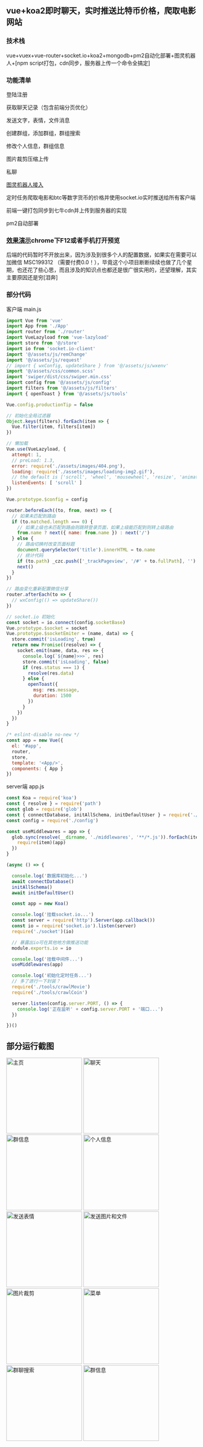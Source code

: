 ## vue+koa2即时聊天，实时推送比特币价格，爬取电影网站
### 技术栈
vue+vuex+vue-router+socket.io+koa2+mongodb+pm2自动化部署+图灵机器人+[npm script打包，cdn同步，服务器上传一个命令全搞定]
### 功能清单
登陆注册

获取聊天记录（包含前端分页优化）

发送文字，表情，文件消息

创建群组，添加群组，群组搜索

修改个人信息，群组信息

图片裁剪压缩上传

私聊

[图灵机器人接入](http://www.tuling123.com/)

定时任务爬取电影和btc等数字货币的价格并使用socket.io实时推送给所有客户端

前端一键打包同步到七牛cdn并上传到服务器的实现

pm2自动部署

### [效果演示](http://aibi.ren/movie-chat/#/)chrome下F12或者手机打开预览
后端的代码暂时不开放出来，因为涉及到很多个人的配置数据，如果实在需要可以加微信 MSC199312 （需要付费0.0！），毕竟这个小项目断断续续也做了几个星期，也还花了些心思，而且涉及的知识点也都还是很广很实用的，还望理解，其实主要原因还是穷[泪奔]

### 部分代码
客户端 main.js
```javascript
import Vue from 'vue'
import App from './App'
import router from './router'
import VueLazyload from 'vue-lazyload'
import store from '@/store'
import io from 'socket.io-client'
import '@/assets/js/remChange'
import '@/assets/js/request'
// import { wxConfig, updateShare } from '@/assets/js/wxenv'
import '@/assets/css/common.scss'
import 'swiper/dist/css/swiper.min.css'
import config from '@/assets/js/config'
import filters from '@/assets/js/filters'
import { openToast } from '@/assets/js/tools'

Vue.config.productionTip = false

// 初始化全局过滤器
Object.keys(filters).forEach(item => {
  Vue.filter(item, filters[item])
})

// 懒加载
Vue.use(VueLazyload, {
  attempt: 1,
  // preLoad: 1.3,
  error: require('./assets/images/404.png'),
  loading: require('./assets/images/loading-img2.gif'),
  // the default is ['scroll', 'wheel', 'mousewheel', 'resize', 'animationend', 'transitionend']
  listenEvents: [ 'scroll' ]
})

Vue.prototype.$config = config

router.beforeEach((to, from, next) => {
  // 如果未匹配到路由
  if (to.matched.length === 0) {
    // 如果上级也未匹配到路由则跳转登录页面，如果上级能匹配到则转上级路由
    from.name ? next({ name: from.name }) : next('/')
  } else {
    // 路由切换时改变页面标题
    document.querySelector('title').innerHTML = to.name
    // 统计代码
    if (to.path) _czc.push(['_trackPageview', '/#' + to.fullPath], '')
    next()
  }
})

// 路由变化重新配置微信分享
router.afterEach(to => {
  // wxConfig(() => updateShare())
})

// socket.io 初始化
const socket = io.connect(config.socketBase)
Vue.prototype.$socket = socket
Vue.prototype.$socketEmiter = (name, data) => {
  store.commit('isLoading', true)
  return new Promise((resolve) => {
    socket.emit(name, data, res => {
      console.log(`${name}>>>`, res)
      store.commit('isLoading', false)
      if (res.status === 1) {
        resolve(res.data)
      } else {
        openToast({
          msg: res.message,
          duration: 1500
        })
      }
    })
  })
}

/* eslint-disable no-new */
const app = new Vue({
  el: '#app',
  router,
  store,
  template: '<App/>',
  components: { App }
})

```
server端 app.js
```javascript
const Koa = require('koa')
const { resolve } = require('path')
const glob = require('glob')
const { connectDatabase, initAllSchema, initDefaultUser } = require('./database/init')
const config = require('./config')

const useMiddlewares = app => {
  glob.sync(resolve(__dirname, './middlewares', '**/*.js')).forEach(item => {
    require(item)(app)
  })
}

(async () => {

  console.log('数据库初始化...')
  await connectDatabase()
  initAllSchema()
  await initDefaultUser()

  const app = new Koa()

  console.log('挂载socket.io...')
  const server = require('http').Server(app.callback())
  const io = require('socket.io').listen(server)
  require('./socket')(io)

  // 暴露出io可在其他地方做推送功能
  module.exports.io = io

  console.log('挂载中间件...')
  useMiddlewares(app)

  console.log('初始化定时任务...')
  // 多了进行一下封装？
  require('./tools/crawlMovie')
  require('./tools/crawlCoin')

  server.listen(config.server.PORT, () => {
    console.log('正在监听' + config.server.PORT + '端口...')
  })

})()
```

## 部分运行截图
<div>
<img alt="主页" width="200" src="https://q956164483.github.io/chatRoom/resources/1.PNG"/>
<img alt="聊天" width="200" src="https://q956164483.github.io/chatRoom/resources/2.PNG"/>
<img alt="群信息" width="200" src="https://q956164483.github.io/chatRoom/resources/3.PNG"/>
<img alt="个人信息" width="200" src="https://q956164483.github.io/chatRoom/resources/4.PNG"/>
<img alt="发送表情" width="200" src="https://q956164483.github.io/chatRoom/resources/5.PNG"/>
<img alt="发送图片和文件" width="200" src="https://q956164483.github.io/chatRoom/resources/6.PNG"/>
<img alt="图片裁剪" width="200" src="https://q956164483.github.io/chatRoom/resources/7.PNG"/>
<img alt="菜单" width="200" src="https://q956164483.github.io/chatRoom/resources/8.PNG"/>
<img alt="群聊搜索" width="200" src="https://q956164483.github.io/chatRoom/resources/9.PNG"/>
<img alt="群信息" width="200" src="https://q956164483.github.io/chatRoom/resources/10.PNG"/>

